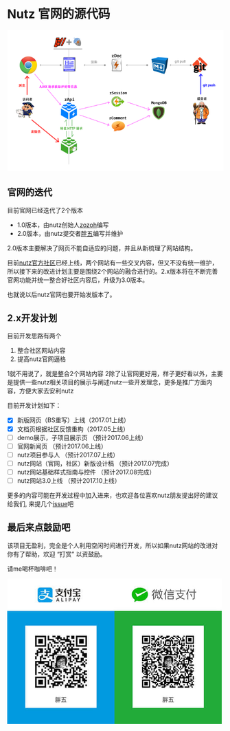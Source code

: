 # Nutz 官网的源代码

![](overview.png)

## 官网的迭代

目前官网已经迭代了2个版本

* 1.0版本，由nutz创始人[zozoh](https://github.com/zozoh)编写
* 2.0版本，由nutz提交者[胖五](https://github.com/pangwu86)编写并维护

2.0版本主要解决了网页不能自适应的问题，并且从新梳理了网站结构。

目前[nutz官方社区](https://nutz.cn)已经上线，两个网站有一些交叉内容，但又不没有统一维护，所以接下来的改进计划主要是围绕2个网站的融合进行的。2.x版本将在不断完善官网功能并统一整合好社区内容后，升级为3.0版本。

也就说以后nutz官网也要开始发版本了。

## 2.x开发计划

目前开发思路有两个

1. 整合社区网站内容
2. 提高nutz官网逼格

1就不用说了，就是整合2个网站内容
2除了让官网更好用，样子更好看以外，主要是提供一些nutz相关项目的展示与阐述nutz一些开发理念，更多是推广方面内容，方便大家去安利nutz

目前开发计划如下：

* [x] 新版网页（BS重写）上线（2017.01上线）
* [x] 文档页根据社区反馈重构（2017.05上线）  
* [ ] demo展示，子项目展示页 （预计2017.06上线）
* [ ] 官网新闻页 （预计2017.06上线）
* [ ] nutz项目参与人  （预计2017.07上线）
* [ ] nutz网站（官网，社区）新版设计稿  （预计2017.07完成）
* [ ] nutz网站基础样式指南与控件 （预计2017.08完成）
* [ ] nutz网站3.0上线 （预计2017.10上线）

更多的内容可能在开发过程中加入进来，也欢迎各位喜欢nutz朋友提出好的建议给我们, 来提几个[issue](https://github.com/nutzam/nutzam/issues/new)吧

## 最后来点鼓励吧

该项目无盈利，完全是个人利用空闲时间进行开发，所以如果nutz网站的改进对你有了帮助，欢迎 “打赏” 以资鼓励。

请me喝杯咖啡吧！

![向胖五支付吧_w500](/media/%E5%90%91%E8%83%96%E4%BA%94%E6%94%AF%E4%BB%98%E5%90%A7_w500.jpg)






